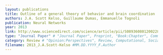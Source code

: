 ```yaml
---
layout: publications
title: Outline of a general theory of behavior and brain coordination
authors: J.A. Scott Kelso, Guillaume Dumas, Emmanuelle Tognoli
publication: Neural Networks
year: 2013
link: http://www.sciencedirect.com/science/article/pii/S0893608012002286
type: "Journal Paper" # "Journal Paper", Preprint, "Book:Chapter", Comment, "Poster:Conference"
category: Review # "Opinion:Perspectives", Review, Computational, Social Cognitive and Affective Neuroscience, Experimental
filename: 2013_J.A.Scott-Kelso #MM.DD.YYYY_F.Author
---
```

